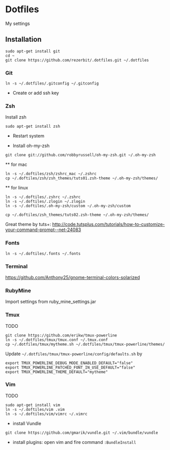 # Dotfiles 

My settings

## Installation

```
sudo apt-get install git
cd ~
git clone https://github.com/rezerbit/.dotfiles.git ~/.dotfiles
```

### Git
```
ln -s ~/.dotfiles/.gitconfig ~/.gitconfig
```
* Create or add ssh key

### Zsh
Install zsh
```
sudo apt-get install zsh
```
* Restart system

* Install oh-my-zsh
```
git clone git://github.com/robbyrussell/oh-my-zsh.git ~/.oh-my-zsh
```
** for mac
```
ln -s ~/.doftiles/zsh/zshrc_mac ~/.zshrc
cp ~/.doftiles/zsh/zsh_themes/tuts01.zsh-theme ~/.oh-my-zsh/themes/
```
** for linux

```
ln -s ~/.doftiles/.zshrc ~/.zshrc
ln -s ~/.doftiles/.zlogin ~/.zlogin
ln -s ~/.doftiles/.oh-my-zsh/custom ~/.oh-my-zsh/custom

cp ~/.doftiles/zsh_themes/tuts02.zsh-theme ~/.oh-my-zsh/themes/
```

Great theme by tuts+:
http://code.tutsplus.com/tutorials/how-to-customize-your-command-prompt--net-24083

### Fonts

```
ln -s ~/.doftiles/.fonts ~/.fonts
```

### Terminal

https://github.com/Anthony25/gnome-terminal-colors-solarized


### RubyMine

Import settings from ruby_mine_settings.jar

### Tmux

TODO
```
git clone https://github.com/erikw/tmux-powerline
ln -s ~/.dotfiles/tmux/tmux.conf ~/.tmux.conf
cp ~/.dotfiles/tmux/mytheme.sh ~/.dotfiles/tmux/tmux-powerline/themes/ 
```
Update `~/.dotfiles/tmux/tmux-powerline/config/defaults.sh` by
```
export TMUX_POWERLINE_DEBUG_MODE_ENABLED_DEFAULT="false"
export TMUX_POWERLINE_PATCHED_FONT_IN_USE_DEFAULT="false"
export TMUX_POWERLINE_THEME_DEFAULT="mytheme"
```

### Vim
TODO
```
sudo apt-get install vim
ln -s ~/.doftiles/vim .vim
ln -s ~/.doftiles/vim/vimrc ~/.vimrc
```
* install Vundle

```
git clone https://github.com/gmarik/vundle.git ~/.vim/bundle/vundle
```

* install plugins: open vim and fire command `:BundleInstall`

